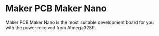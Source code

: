 # Maker PCB Maker Nano
Maker PCB Maker Nano is the most suitable development board for you with the power received from Atmega328P.
